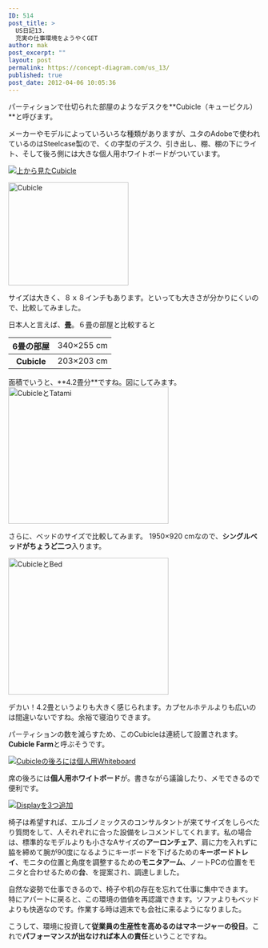 ```yaml
---
ID: 514
post_title: >
  US日記13.
  充実の仕事環境をようやくGET
author: mak
post_excerpt: ""
layout: post
permalink: https://concept-diagram.com/us_13/
published: true
post_date: 2012-04-06 10:05:36
---
```

パーティションで仕切られた部屋のようなデスクを**Cubicle（キュービクル）**と呼びます。

メーカーやモデルによっていろいろな種類がありますが、ユタのAdobeで使われているのはSteelcase製ので、くの字型のデスク、引き出し、棚、棚の下にライト、そして後ろ側には大きな個人用ホワイトボードがついています。

<a href="http://www.flickr.com/photos/27261559@N06/7042779981/"><img sizes="100vw" src="//res.cloudinary.com/mak00s/image/upload/f_auto,w_auto:200:800/v1511186196/2011-09-20-Cubicle-from-Top.jpg" alt="上から見たCubicle" /></a>

<img src="https://farm8.staticflickr.com/7276/6896672836_87f631dd93_m.jpg" alt="Cubicle" width="240" height="206" />

サイズは大きく、８ｘ８インチもあります。といっても大きさが分かりにくいので、比較してみました。

日本人と言えば、**畳**。６畳の部屋と比較すると
<table cellspacing="1" cellpadding="1">
<tbody>
<tr>
<th>6畳の部屋</th>
<td>340×255 cm</td>
</tr>
</tbody>
<tbody>
<tr>
<th>Cubicle</th>
<td>203×203 cm</td>
</tr>
</tbody>
</table>
面積でいうと、**4.2畳分**ですね。図にしてみます。

<img src="https://farm6.staticflickr.com/5455/6896672848_1876fde589_n.jpg" alt="CubicleとTatami" width="320" height="274" />

さらに、ベッドのサイズで比較してみます。
1950×920 cmなので、**シングルベッドがちょうど二つ**入ります。

<img src="https://farm6.staticflickr.com/5448/7042767941_576bf4e13e_n.jpg" alt="CubicleとBed" width="320" height="274" />

デカい！4.2畳というよりも大きく感じられます。カプセルホテルよりも広いのは間違いないですね。余裕で寝泊りできます。

パーティションの数を減らすため、このCubicleは連続して設置されます。**Cubicle Farm**と呼ぶそうです。

<a href="http://www.flickr.com/photos/27261559@N06/6896684628/"><img sizes="100vw" src="//res.cloudinary.com/mak00s/image/upload/f_auto,w_auto:200:800/v1511186197/2012-03-27-Cubicle-Entrance.jpg" alt="Cubicleの後ろには個人用Whiteboard" /></a>

席の後ろには**個人用ホワイトボード**が。書きながら議論したり、メモできるので便利です。

<a href="http://www.flickr.com/photos/27261559@N06/7042779969/"><img sizes="100vw" src="//res.cloudinary.com/mak00s/image/upload/f_auto,w_auto:200:800/v1511186198/2012-04-17-Cubicle_jcmcam.jpg" alt="Displayを3つ追加" /></a>

椅子は希望すれば、エルゴノミックスのコンサルタントが来てサイズをしらべたり質問をして、人それぞれに合った設備をレコメンドしてくれます。私の場合は、標準的なモデルよりも小さなAサイズの**アーロンチェア**、肩に力を入れずに脇を締めて腕が90度になるようにキーボードを下げるための**キーボードトレイ**、モニタの位置と角度を調整するための**モニタアーム**、ノートPCの位置をモニタと合わせるための**台**、を提案され、調達しました。

自然な姿勢で仕事できるので、椅子や机の存在を忘れて仕事に集中できます。 特にアパートに戻ると、この環境の価値を再認識できます。ソファよりもベッドよりも快適なのです。作業する時は週末でも会社に来るようになりました。

こうして、環境に投資して**従業員の生産性を高めるのはマネージャーの役目**。これで**パフォーマンスが出なければ本人の責任**ということですね。